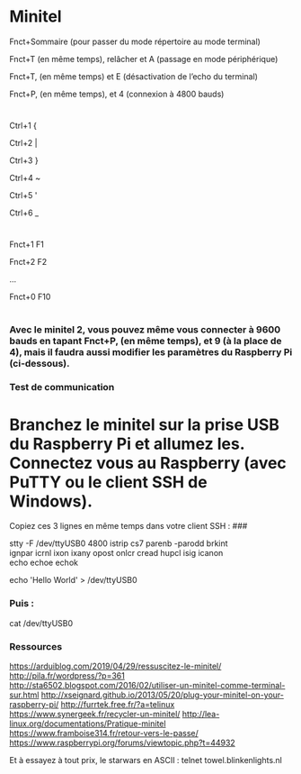# Minitel

Fnct+Sommaire (pour passer du mode répertoire au mode terminal)

Fnct+T (en même temps), relâcher et A (passage en mode périphérique)

Fnct+T, (en même temps) et E (désactivation de l’echo du terminal)

Fnct+P, (en même temps), et 4 (connexion à 4800 bauds)

#

Ctrl+1  {

Ctrl+2  |

Ctrl+3  }

Ctrl+4  ~

Ctrl+5  '

Ctrl+6  _

#

Fnct+1 F1

Fnct+2 F2

...

Fnct+0 F10

#

### Avec le minitel 2, vous pouvez même vous connecter à 9600 bauds en tapant Fnct+P, (en même temps), et 9 (à la place de 4), mais il faudra aussi modifier les paramètres du Raspberry Pi (ci-dessous). ###



### Test de communication ###
#
# Branchez le minitel sur la prise USB du Raspberry Pi et allumez les. Connectez vous au Raspberry (avec PuTTY ou le client SSH de Windows).
Copiez ces 3 lignes en même temps dans votre client SSH : ###



stty -F /dev/ttyUSB0 4800 istrip cs7 parenb -parodd brkint \
ignpar icrnl ixon ixany opost onlcr cread hupcl isig icanon \
echo echoe echok

echo 'Hello World' > /dev/ttyUSB0


### Puis : ###

cat /dev/ttyUSB0



### Ressources ###

https://arduiblog.com/2019/04/29/ressuscitez-le-minitel/
http://pila.fr/wordpress/?p=361
http://sta6502.blogspot.com/2016/02/utiliser-un-minitel-comme-terminal-sur.html
http://xseignard.github.io/2013/05/20/plug-your-minitel-on-your-raspberry-pi/
http://furrtek.free.fr/?a=telinux
https://www.synergeek.fr/recycler-un-minitel/
http://lea-linux.org/documentations/Pratique-minitel
https://www.framboise314.fr/retour-vers-le-passe/
https://www.raspberrypi.org/forums/viewtopic.php?t=44932

Et à essayez à tout prix, le starwars en ASCII :
telnet towel.blinkenlights.nl

